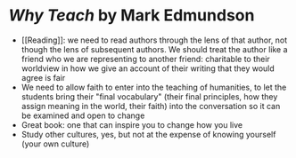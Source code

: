 
# *Why Teach* by Mark Edmundson

* [[Reading]]: we need to read authors through the lens of that author, not though the lens of subsequent authors. We should treat the author like a friend who we are representing to another friend: charitable to their worldview in how we give an account of their writing that they would agree is fair
* We need to allow faith to enter into the teaching of humanities, to let the students bring their "final vocabulary" (their final principles, how they assign meaning in the world, their faith) into the conversation so it can be examined and open to change 
* Great book: one that can inspire you to change how you live
* Study other cultures, yes, but not at the expense of knowing yourself (your own culture)



